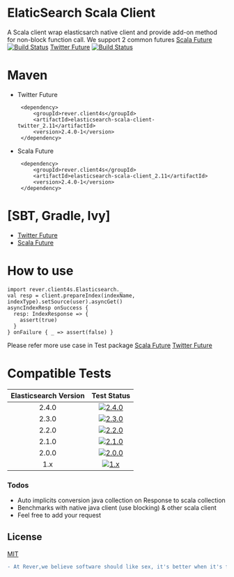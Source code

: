 # ElaticSearch Scala Client
A Scala client wrap elasticsarch native client and provide add-on method for non-block function call.
We support 2 common futures [Scala Future](http://docs.scala-lang.org/overviews/core/futures.html) [![Build Status](https://travis-ci.org/rever-tech/elasticsearch-scala-client.svg?branch=scala_future)](https://travis-ci.org/rever-tech/elasticsearch-scala-client) [Twitter Future](https://twitter.github.io/finagle/guide/Futures.html) [![Build Status](https://travis-ci.org/rever-tech/elasticsearch-scala-client.svg?branch=twitter_future)](https://travis-ci.org/rever-tech/elasticsearch-scala-client)

# Maven 
 - Twitter Future
    
        <dependency>
            <groupId>rever.client4s</groupId>
            <artifactId>elasticsearch-scala-client-twitter_2.11</artifactId>
            <version>2.4.0-1</version>
        </dependency>
 - Scala Future
    
        <dependency>
            <groupId>rever.client4s</groupId>
            <artifactId>elasticsearch-scala-client_2.11</artifactId>
            <version>2.4.0-1</version>
        </dependency>
 
# [SBT, Gradle, Ivy]
 - [Twitter Future](http://central.rever.vn/artifactory/webapp/#/artifacts/browse/tree/General/libs-release-local/rever/client4s/elasticsearch-scala-client-twitter_2.11)
 - [Scala Future](http://central.rever.vn/artifactory/webapp/#/artifacts/browse/tree/General/libs-release-local/rever/client4s/elasticsearch-scala-client_2.11)

# How to use
    import rever.client4s.Elasticsearch._
    val resp = client.prepareIndex(indexName, indexType).setSource(user).asyncGet()
    asyncIndexResp onSuccess {
      resp: IndexResponse => {
        assert(true)
      }
    } onFailure { _ => assert(false) }

Please refer more use case in Test package [Scala Future](https://github.com/rever-tech/elasticsearch-scala-client/blob/scala_future/src/test/scala-2.11/rever/client4s/ElasticsearchAsyncTest.scala) [Twitter Future](https://github.com/rever-tech/elasticsearch-scala-client/blob/twitter_future/src/test/scala-2.11/rever/client4s/ElasticsearchAsyncTest.scala)

# Compatible Tests

| Elasticsearch Version | Test Status |
|:---------------------:|:-----------:|
|    2.4.0              | [![2.4.0](https://img.shields.io/badge/2.4.0-passing-green.svg?style=flat)](#)|
|    2.3.0              | [![2.3.0](https://img.shields.io/badge/2.3.0-passing-green.svg?style=flat)](#)|
|    2.2.0              | [![2.2.0](https://img.shields.io/badge/2.2.0-passing-green.svg?style=flat)](#)|
|    2.1.0              | [![2.1.0](https://img.shields.io/badge/2.1.0-passing-green.svg?style=flat)](#)|
|    2.0.0              | [![2.0.0](https://img.shields.io/badge/2.0.0-passing-green.svg?style=flat)](#)|
|    1.x                | [![1.x](https://img.shields.io/badge/1.x-unknown-cccccc.svg?style=flat)](#)|

### Todos

 - Auto implicits conversion java collection on Response to scala collection
 - Benchmarks with native java client (use blocking) & other scala client
 - Feel free to add your request
 
License
----

[MIT](https://opensource.org/licenses/MIT)
```diff
- At Rever,we believe software should like sex, it's better when it's free ^^ -
```
